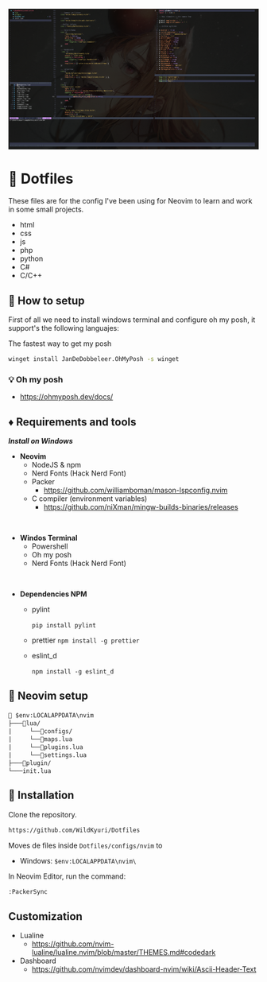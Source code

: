 ![Workspace](./doc/img/3.png)

# :city_sunset: Dotfiles

These files are for the config I've been using for Neovim to learn
and work in some small projects.

- html
- css
- js
- php
- python
- C#
- C/C++

## :eyes: How to setup

First of all we need to install windows terminal and configure oh my posh,
it support's the following languajes:

The fastest way to get my posh

```bash
winget install JanDeDobbeleer.OhMyPosh -s winget
```

### :bulb: Oh my posh

- https://ohmyposh.dev/docs/

## :diamonds: Requirements and tools

**_Install on Windows_**

- **Neovim**
  - NodeJS & npm
  - Nerd Fonts (Hack Nerd Font)
  - Packer
    - https://github.com/williamboman/mason-lspconfig.nvim
  - C compiler (environment variables)
    - https://github.com/niXman/mingw-builds-binaries/releases

<br>

- **Windos Terminal**
  - Powershell
  - Oh my posh
  - Nerd Fonts (Hack Nerd Font)

<br>

- **Dependencies NPM**

  - pylint

    `pip install pylint `

  - prettier
    `npm install -g prettier`
  - eslint_d

    `npm install -g eslint_d`

## :crystal_ball: Neovim setup

```
📂 $env:LOCALAPPDATA\nvim
├───📂lua/
|     └──📂configs/
|     └──🔰maps.lua
|     └──🔰plugins.lua
|     └──🔰settings.lua
├───📂plugin/
└───init.lua
```

## :rocket: Installation

Clone the repository.

```bash
https://github.com/WildKyuri/Dotfiles
```

Moves de files inside `Dotfiles/configs/nvim` to

- Windows: `$env:LOCALAPPDATA\nvim\`

In Neovim Editor, run the command:

```bash
:PackerSync
```

## Customization

- Lualine
  - https://github.com/nvim-lualine/lualine.nvim/blob/master/THEMES.md#codedark
- Dashboard
  - https://github.com/nvimdev/dashboard-nvim/wiki/Ascii-Header-Text

<!--
Adding Snippets
https://www.youtube.com/watch?v=FmHhonPjvvA&t=5s
-->
